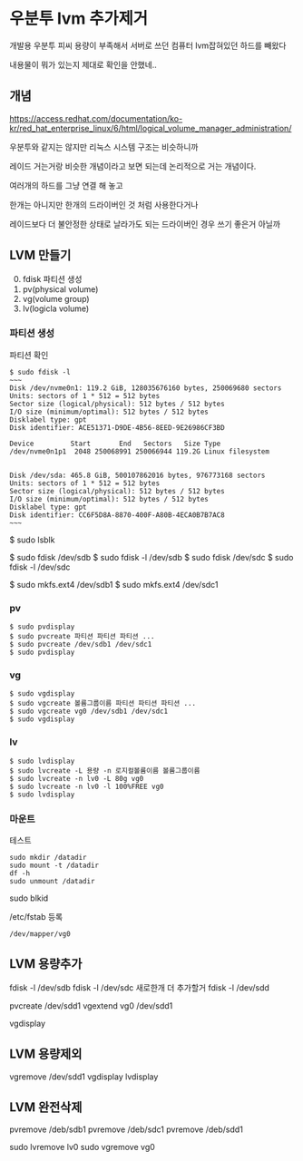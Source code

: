 # 우분투 lvm 추가제거

개발용 우분투 피씨 용량이 부족해서 서버로 쓰던 컴퓨터 lvm잡혀있던 하드를 빼왔다

내용물이 뭐가 있는지 제대로 확인을 안했네..

## 개념

https://access.redhat.com/documentation/ko-kr/red_hat_enterprise_linux/6/html/logical_volume_manager_administration/

우분투와 같지는 않지만 리눅스 시스템 구조는 비슷하니까

레이드 거는거랑 비슷한 개념이라고 보면 되는데 논리적으로 거는 개념이다.

여러개의 하드를 그냥 연결 해 놓고

한개는 아니지만 한개의 드라이버인 것 처럼 사용한다거나

레이드보다 더 불안정한 상태로 날라가도 되는 드라이버인 경우 쓰기 좋은거 아닐까

## LVM 만들기
0. fdisk 파티션 생성
1. pv(physical volume)
2. vg(volume group)
3. lv(logicla volume)

### 파티션 생성
파티션 확인
```
$ sudo fdisk -l
~~~
Disk /dev/nvme0n1: 119.2 GiB, 128035676160 bytes, 250069680 sectors
Units: sectors of 1 * 512 = 512 bytes
Sector size (logical/physical): 512 bytes / 512 bytes
I/O size (minimum/optimal): 512 bytes / 512 bytes
Disklabel type: gpt
Disk identifier: ACE51371-D9DE-4B56-8EED-9E26986CF3BD

Device         Start       End   Sectors   Size Type
/dev/nvme0n1p1  2048 250068991 250066944 119.2G Linux filesystem


Disk /dev/sda: 465.8 GiB, 500107862016 bytes, 976773168 sectors
Units: sectors of 1 * 512 = 512 bytes
Sector size (logical/physical): 512 bytes / 512 bytes
I/O size (minimum/optimal): 512 bytes / 512 bytes
Disklabel type: gpt
Disk identifier: CC6F5D8A-8870-400F-A80B-4ECA0B7B7AC8
~~~
```

$ sudo lsblk

$ sudo fdisk /dev/sdb
$ sudo fdisk -l /dev/sdb
$ sudo fdisk /dev/sdc
$ sudo fdisk -l /dev/sdc

$ sudo mkfs.ext4 /dev/sdb1
$ sudo mkfs.ext4 /dev/sdc1

### pv

```
$ sudo pvdisplay
$ sudo pvcreate 파티션 파티션 파티션 ...
$ sudo pvcreate /dev/sdb1 /dev/sdc1
$ sudo pvdisplay
```

### vg

```
$ sudo vgdisplay
$ sudo vgcreate 볼륨그룹이름 파티션 파티션 파티션 ...
$ sudo vgcreate vg0 /dev/sdb1 /dev/sdc1
$ sudo vgdisplay
```

### lv

```
$ sudo lvdisplay
$ sudo lvcreate -L 용량 -n 로지컬볼륨이름 볼륨그룹이름
$ sudo lvcreate -n lv0 -L 80g vg0
$ sudo lvcreate -n lv0 -l 100%FREE vg0
$ sudo lvdisplay
```

### 마운트

테스트
```
sudo mkdir /datadir
sudo mount -t /datadir
df -h
sudo unmount /datadir
```

sudo blkid

/etc/fstab 등록
```
/dev/mapper/vg0
```

## LVM 용량추가

fdisk -l /dev/sdb
fdisk -l /dev/sdc
새로한개 더 추가할거
fdisk -l /dev/sdd

pvcreate /dev/sdd1
vgextend vg0 /dev/sdd1

vgdisplay


## LVM 용량제외

vgremove /dev/sdd1
vgdisplay
lvdisplay

## LVM 완전삭제

pvremove /deb/sdb1
pvremove /deb/sdc1
pvremove /deb/sdd1

sudo lvremove lv0
sudo vgremove vg0